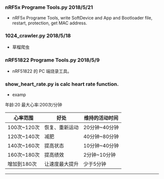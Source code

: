 ### nRF5x Programe Tools.py	2018/5/21
- nRF5x Programe Tools, write SoftDevice and App and Bootloader file, restart, protection, get MAC address.

### 1024_crawler.py 2018/5/18
- 草榴爬虫

### nRF51822 Programe Tools.py 2018/5/9
- nRF51822 的 PC 端烧录工具。

### show_heart_rate.py is calc heart rate function.
- examp

年龄:20 最大心率:200次/分钟

|心率范围|好处|维持的活动时间|
|---|---|---|
|100次~120次|恢复、重新运动|20分钟~40分钟|
|120次~140次|减肥|40分钟~80分钟|
|140次~160次|提高状态|10分钟~40分钟|
|160次~180次|提高绩效|2分钟~10分钟|
|增加到180次|让速度最大提升|少于5分钟|

---
